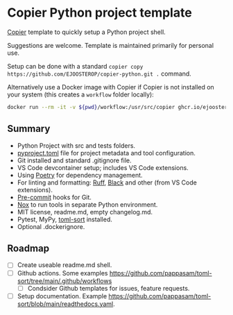# Copier Python project template

[Copier][copier-url] template to quickly setup a Python project shell.

Suggestions are welcome. Template is maintained primarily for personal use.

Setup can be done with a standard `copier copy https://github.com/EJOOSTEROP/copier-python.git .` command.

Alternatively use a Docker image with Copier if Copier is not installed on your system (this creates a `workflow` folder locally):
```sh
docker run --rm -it -v ${pwd}/workflow:/usr/src/copier ghcr.io/ejoosterop/docker-copier copier copy gh:EJOOSTEROP/copier-python.git /usr/src/copier
```

## Summary
- Python Project with src and tests folders.
- [pyproject.toml][toml-url] file for project metadata and tool configuration.
- Git installed and standard .gitignore file.
- VS Code devcontainer setup; includes VS Code extensions.
- Using [Poetry][poetry-url] for dependency management.
- For linting and formatting: [Ruff][ruff-url], [Black][black-url] and other (from VS Code extensions).
- [Pre-commit][precommit-url] hooks for Git.
- [Nox][nox-url] to run tools in separate Python environment.
- MIT license, readme.md, empty changelog.md.
- Pytest, MyPy, [toml-sort][toml-sort-url] installed.
- Optional .dockerignore.

## Roadmap
- [ ] Create useable readme.md shell.
- [ ] Github actions. Some examples https://github.com/pappasam/toml-sort/tree/main/.github/workflows
    - [ ] Condsider Github templates for issues, feature requests.
- [ ] Setup documentation. Example https://github.com/pappasam/toml-sort/blob/main/readthedocs.yaml.

[black-url]: https://black.readthedocs.io/en/stable/
[copier-url]: https://github.com/copier-org/copier
[nox-url]: https://nox.thea.codes/en/stable/
[poetry-url]: https://python-poetry.org/
[precommit-url]: https://pre-commit.com/
[ruff-url]: https://beta.ruff.rs/docs/
[toml-url]: https://peps.python.org/pep-0621/
[toml-spec-url]: https://packaging.python.org/en/latest/specifications/declaring-project-metadata/#declaring-project-metadata
[toml-sort-url]: https://toml-sort.readthedocs.io/en/latest/
